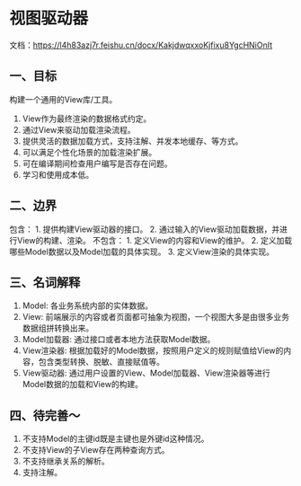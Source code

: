 # 视图驱动器

文档：https://l4h83azj7r.feishu.cn/docx/KakjdwqxxoKjfixu8YgcHNiOnIt

## 一、目标
构建一个通用的View库/工具。
  1. View作为最终渲染的数据格式约定。
  2. 通过View来驱动加载渲染流程。
  3. 提供灵活的数据加载方式，支持注解、并发本地缓存、等方式。
  4. 可以满足个性化场景的加载渲染扩展。
  5. 可在编译期间检查用户编写是否存在问题。       
  6. 学习和使用成本低。
  
## 二、边界
  包含：
    1. 提供构建View驱动器的接口。
    2. 通过输入的View驱动加载数据，并进行View的构建、渲染。
  不包含：
    1. 定义View的内容和View的维护。
    2. 定义加载哪些Model数据以及Model加载的具体实现。
    3. 定义View渲染的具体实现。

## 三、名词解释
  1. Model: 各业务系统内部的实体数据。
  2. View: 前端展示的内容或者页面都可抽象为视图，一个视图大多是由很多业务数据组拼转换出来。
  3. Model加载器: 通过接口或者本地方法获取Model数据。
  4. View渲染器: 根据加载好的Model数据，按照用户定义的规则赋值给View的内容，包含类型转换、脱敏、直接赋值等。
  5. View驱动器: 通过用户设置的View、Model加载器、View渲染器等进行Model数据的加载和View的构建。
  
## 四、待完善～
  1. 不支持Model的主键id既是主键也是外键id这种情况。
  2. 不支持View的子View存在两种查询方式。
  3. 不支持继承关系的解析。
  4. 支持注解。
  
  
